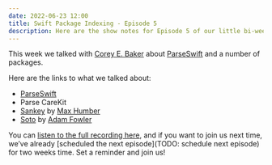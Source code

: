 ```yaml
---
date: 2022-06-23 12:00
title: Swift Package Indexing - Episode 5
description: Here are the show notes for Episode 5 of our little bi-weekly Twitter space discussing everything Swift Package Manager and Swift Package Index. Give it a listen!
---
```


This week we talked with [Corey E. Baker](https://twitter.com/DrCoreyBaker) about [ParseSwift](https://swiftpackageindex.com/parse-community/Parse-Swift) and a number of packages.

Here are the links to what we talked about:

- [ParseSwift](https://swiftpackageindex.com/parse-community/Parse-Swift)
- Parse CareKit
- [Sankey](https://swiftpackageindex.com/maxhumber/Sankey) by [Max Humber](https://twitter.com/maxhumber)
- [Soto](https://swiftpackageindex.com/soto-project/soto) by [Adam Fowler](https://twitter.com/o_aberration)

You can [listen to the full recording here](https://twitter.com/i/spaces/1mnGedQyERNKX), and if you want to join us next time, we’ve already [scheduled the next episode](TODO: schedule next episode) for two weeks time. Set a reminder and join us!
